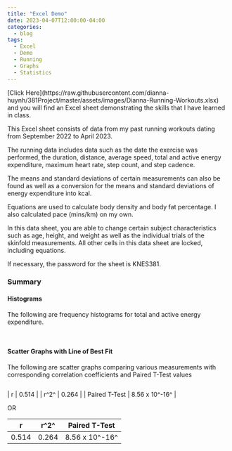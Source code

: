 ```yaml
---
title: "Excel Demo"
date: 2023-04-07T12:00:00-04:00
categories:
  - blog
tags:
  - Excel
  - Demo
  - Running
  - Graphs
  - Statistics
---
```


<p>[Click Here](https://raw.githubusercontent.com/dianna-huynh/381Project/master/assets/images/Dianna-Running-Workouts.xlsx) and you will find an Excel sheet demonstrating the skills that I have learned in class.</p>
<p>This Excel sheet consists of data from my past running workouts dating from September 2022 to April 2023.</p>

<p>The running data includes data such as the date the exercise was performed, the duration, distance, average speed, total and active energy expenditure, maximum heart rate, step count, and step cadence.</p>

<p>The means and standard deviations of certain measurements can also be found as well as a conversion for the means and standard deviations of energy expenditure into kcal.</p>

<p>Equations are used to calculate body density and body fat percentage. I also calculated pace (mins/km) on my own.</p>

<p>In this data sheet, you are able to change certain subject characteristics such as age, height, and weight as well as the individual trials of the skinfold measurements. All other cells in this data sheet are locked, including equations.</p>

<p>If necessary, the password for the sheet is KNES381.</p>


<h3> Summary </h3>
<h4> Histograms </h4>
<p> The following are frequency histograms for total and active energy expenditure. </p>
<img src="{{ site.url }}{{ site.baseurl }}/assets/images/TEE-Histogram" alt="">

<img src="{{ site.url }}{{ site.baseurl }}/assets/images/AEE-Histogram" alt="">

<h4> Scatter Graphs with Line of Best Fit </h4>
<p> The following are scatter graphs comparing various measurements with corresponding correlation coefficients and Paired T-Test values </p>
<img src="{{ site.url }}{{ site.baseurl }}/assets/images/DistanceSpeed" alt="">

| r             | 0.514          |
| r^2^          | 0.264          |
| Paired T-Test | 8.56 x 10^-16^ |

OR

|      r      |     r^2^    |  Paired T-Test  |
| ----------- | ----------- | --------------- |
|    0.514    |    0.264    |  8.56 x 10^-16^ |

<img src="{{ site.url }}{{ site.baseurl }}/assets/images/DistanceHR" alt="">


<img src="{{ site.url }}{{ site.baseurl }}/assets/images/DistanceTEE" alt="">


<img src="{{ site.url }}{{ site.baseurl }}/assets/images/Time-Distance" alt="">

